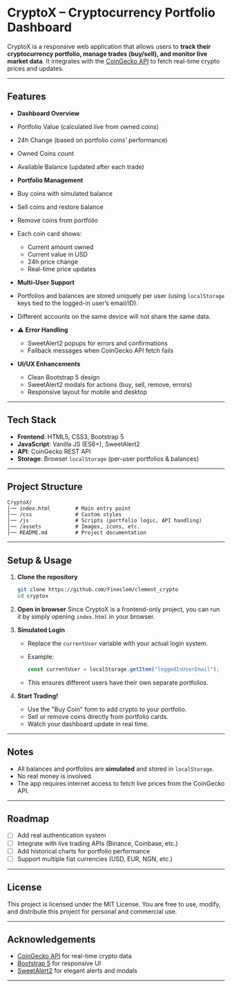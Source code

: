 #  CryptoX – Cryptocurrency Portfolio Dashboard

CryptoX is a responsive web application that allows users to **track their cryptocurrency portfolio, manage trades (buy/sell), and monitor live market data**. It integrates with the [CoinGecko API](https://www.coingecko.com/en/api) to fetch real-time crypto prices and updates.

---

##  Features

*  **Dashboard Overview**

  * Portfolio Value (calculated live from owned coins)
  * 24h Change (based on portfolio coins’ performance)
  * Owned Coins count
  * Available Balance (updated after each trade)

*  **Portfolio Management**

  * Buy coins with simulated balance
  * Sell coins and restore balance
  * Remove coins from portfolio
  * Each coin card shows:

    * Current amount owned
    * Current value in USD
    * 24h price change
    * Real-time price updates

*  **Multi-User Support**

  * Portfolios and balances are stored uniquely per user (using `localStorage` keys tied to the logged-in user’s email/ID).
  * Different accounts on the same device will not share the same data.

* ⚠ **Error Handling**

  * SweetAlert2 popups for errors and confirmations
  * Fallback messages when CoinGecko API fetch fails

* **UI/UX Enhancements**

  * Clean Bootstrap 5 design
  * SweetAlert2 modals for actions (buy, sell, remove, errors)
  * Responsive layout for mobile and desktop

---

##  Tech Stack

* **Frontend**: HTML5, CSS3, Bootstrap 5
* **JavaScript**: Vanilla JS (ES6+), SweetAlert2
* **API**: CoinGecko REST API
* **Storage**: Browser `localStorage` (per-user portfolios & balances)

---

##  Project Structure

```
CryptoX/
│── index.html        # Main entry point
│── /css              # Custom styles 
│── /js               # Scripts (portfolio logic, API handling)
│── /assets           # Images, icons, etc.
│── README.md         # Project documentation
```

---

##  Setup & Usage

1. **Clone the repository**

   ```bash
   git clone https://github.com/Fineclem/clement_crypto
   cd cryptox
   ```

2. **Open in browser**
   Since CryptoX is a frontend-only project, you can run it by simply opening `index.html` in your browser.

3. **Simulated Login**

   * Replace the `currentUser` variable with your actual login system.
   * Example:

     ```js
     const currentUser = localStorage.getItem("loggedInUserEmail");
     ```
   * This ensures different users have their own separate portfolios.

4. **Start Trading!**

   * Use the "Buy Coin" form to add crypto to your portfolio.
   * Sell or remove coins directly from portfolio cards.
   * Watch your dashboard update in real time.

---

##  Notes

* All balances and portfolios are **simulated** and stored in `localStorage`.
* No real money is involved.
* The app requires internet access to fetch live prices from the CoinGecko API.

---

##  Roadmap

* [ ] Add real authentication system
* [ ] Integrate with live trading APIs (Binance, Coinbase, etc.)
* [ ] Add historical charts for portfolio performance
* [ ] Support multiple fiat currencies (USD, EUR, NGN, etc.)

---

##  License

This project is licensed under the MIT License.
You are free to use, modify, and distribute this project for personal and commercial use.

---

##  Acknowledgements

* [CoinGecko API](https://www.coingecko.com/en/api) for real-time crypto data
* [Bootstrap 5](https://getbootstrap.com/) for responsive UI
* [SweetAlert2](https://sweetalert2.github.io/) for elegant alerts and modals

---
